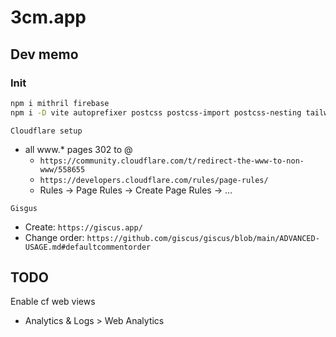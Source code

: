# 3cm.app

## Dev memo

### Init

```bash
npm i mithril firebase
npm i -D vite autoprefixer postcss postcss-import postcss-nesting tailwindcss vite-plugin-html unplugin-auto-import
```

`Cloudflare setup`

- all www.* pages 302 to @
  - `https://community.cloudflare.com/t/redirect-the-www-to-non-www/558655`
  - `https://developers.cloudflare.com/rules/page-rules/`
  - Rules -> Page Rules -> Create Page Rules -> ...

`Gisgus`

- Create: `https://giscus.app/`
- Change order: `https://github.com/giscus/giscus/blob/main/ADVANCED-USAGE.md#defaultcommentorder`

## TODO

Enable cf web views

- Analytics & Logs > Web Analytics
